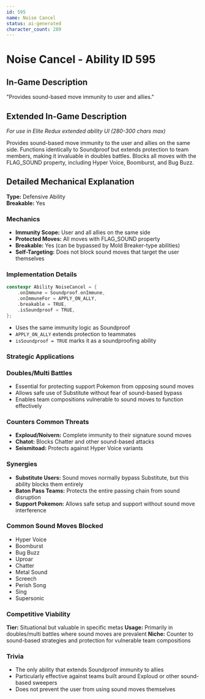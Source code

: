 ```yaml
---
id: 595
name: Noise Cancel
status: ai-generated
character_count: 289
---
```


# Noise Cancel - Ability ID 595

## In-Game Description
"Provides sound-based move immunity to user and allies."

## Extended In-Game Description
*For use in Elite Redux extended ability UI (280-300 chars max)*

Provides sound-based move immunity to the user and allies on the same side. Functions identically to Soundproof but extends protection to team members, making it invaluable in doubles battles. Blocks all moves with the FLAG_SOUND property, including Hyper Voice, Boomburst, and Bug Buzz.

## Detailed Mechanical Explanation

**Type:** Defensive Ability  
**Breakable:** Yes  

### Mechanics

- **Immunity Scope:** User and all allies on the same side
- **Protected Moves:** All moves with FLAG_SOUND property
- **Breakable:** Yes (can be bypassed by Mold Breaker-type abilities)
- **Self-Targeting:** Does not block sound moves that target the user themselves

### Implementation Details

```cpp
constexpr Ability NoiseCancel = {
    .onImmune = Soundproof.onImmune,
    .onImmuneFor = APPLY_ON_ALLY,
    .breakable = TRUE,
    .isSoundproof = TRUE,
};
```

- Uses the same immunity logic as Soundproof
- `APPLY_ON_ALLY` extends protection to teammates
- `isSoundproof = TRUE` marks it as a soundproofing ability

### Strategic Applications

### Doubles/Multi Battles
- Essential for protecting support Pokemon from opposing sound moves
- Allows safe use of Substitute without fear of sound-based bypass
- Enables team compositions vulnerable to sound moves to function effectively

### Counters Common Threats
- **Exploud/Noivern:** Complete immunity to their signature sound moves
- **Chatot:** Blocks Chatter and other sound-based attacks
- **Seismitoad:** Protects against Hyper Voice variants

### Synergies
- **Substitute Users:** Sound moves normally bypass Substitute, but this ability blocks them entirely
- **Baton Pass Teams:** Protects the entire passing chain from sound disruption
- **Support Pokemon:** Allows safe setup and support without sound move interference

### Common Sound Moves Blocked

- Hyper Voice
- Boomburst
- Bug Buzz
- Uproar
- Chatter
- Metal Sound
- Screech
- Perish Song
- Sing
- Supersonic

### Competitive Viability

**Tier:** Situational but valuable in specific metas
**Usage:** Primarily in doubles/multi battles where sound moves are prevalent
**Niche:** Counter to sound-based strategies and protection for vulnerable team compositions

### Trivia

- The only ability that extends Soundproof immunity to allies
- Particularly effective against teams built around Exploud or other sound-based sweepers
- Does not prevent the user from using sound moves themselves